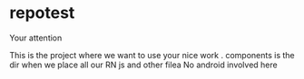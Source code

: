 # repotest

Your attention 

This is the project where we want to use your nice work .
components is the dir when we place all our RN js and other filea
No android involved here 

